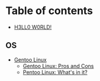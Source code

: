 # Table of contents

* [H3LL0 W0RLD!](README.md)

## OS

* [Gentoo Linux](os/gentoo-linux/README.md)
  * [Gentoo Linux: Pros and Cons](<README (1).md>)
  * [Pentoo Linux: What's in it?](pentoo-linux-whats-in-it.md)
